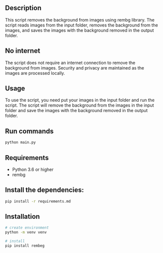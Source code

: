 ## Description
This script removes the background from images using rembg library. The script reads images from the input folder, removes the background from the images, and saves the images with the background removed in the output folder.

## No internet
The script does not require an internet connection to remove the background from images. Security and privacy are maintained as the images are processed locally.

## Usage
To use the script, you need put your images in the input folder and run the script. The script will remove the background from the images in the input folder and save the images with the background removed in the output folder.

## Run commands
```bash
python main.py
```
## Requirements
- Python 3.6 or higher
- rembg

## Install the dependencies:
```sh
pip install -r requirements.md
```

## Installation
```bash
# create environment
python -m venv venv

# install
pip install rembeg
```
